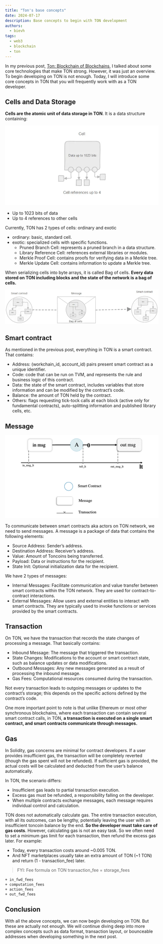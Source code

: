```yaml
---
title: "Ton's base concepts"
date: 2024-07-17
description: Base concepts to begin with TON development
authors:
  - bievh
tags:
  - web3
  - blockchain
  - ton
---
```


In my previous post, [Ton: Blockchain of Blockchains](ton-blockchain-of-blockchains.md), I talked about some core technologies that make TON strong. However, it was just an overview. To begin developing on TON is not enough. Today, I will introduce some core concepts in TON that you will frequently work with as a TON developer.

## Cells and Data Storage

**Cells are the atomic unit of data storage in TON**. It is a data structure containing:

![](assets/ton_core_concept_ton_cell.webp)

- Up to 1023 bits of data
- Up to 4 references to other cells

Currently, TON has 2 types of cells: ordinary and exotic

- ordinary: basic, standard cell.
- exotic: specialized cells with specific functions.
  - Pruned Branch Cell: represents a pruned branch in a data structure.
  - Library Reference Cell: references external libraries or modules.
  - Merkle Proof Cell: contains proofs for verifying data in a Merkle tree.
  - Merkle Update Cell: contains information to update a Merkle tree.

When serializing cells into byte arrays, it is called Bag of cells. **Every data stored on TON including blocks and the state of the network is a bag of cells.**

![](assets/ton_core_concept_ton_bag_of_cells.webp)

## Smart contract

As mentioned in the previous post, everything in TON is a smart contract. That contains:

- Address: (workchain_id, account_id) pairs present smart contract as a unique identifier.
- Code: code that can be run on TVM, and represents the rule and business logic of this contract.
- Data: the state of the smart contract, includes variables that store information and can be modified by the contract’s code.
- Balance: the amount of TON held by the contract.
- Others: flags requesting tick-tock calls at each block (active only for fundamental contracts), auto-splitting information and published library cells, etc.

## Message

![](assets/ton_core_concept_ton_message_flow.webp)

To communicate between smart contracts aka actors on TON network, we need to send messages. A message is a package of data that contains the following elements:

- Source Address: Sender’s address.
- Destination Address: Receiver’s address.
- Value: Amount of Toncoins being transferred.
- Payload: Data or instructions for the recipient.
- State Init: Optional initialization data for the recipient.

We have 2 types of messages:

- Internal Messages: Facilitate communication and value transfer between smart contracts within the TON network. They are used for contract-to-contract interactions.
- External Messages: Allow users and external entities to interact with smart contracts. They are typically used to invoke functions or services provided by the smart contracts.

## Transaction

On TON, we have the transaction that records the state changes of processing a message. That basically contains:

- Inbound Message: The message that triggered the transaction.
- State Changes: Modifications to the account or smart contract state, such as balance updates or data modifications.
- Outbound Messages: Any new messages generated as a result of processing the inbound message.
- Gas Fees: Computational resources consumed during the transaction.

Not every transaction leads to outgoing messages or updates to the contract’s storage; this depends on the specific actions defined by the contract’s code.

One more important point to note is that unlike Ethereum or most other synchronous blockchains, where each transaction can contain several smart contract calls, in TON, **a transaction is executed on a single smart contract, and smart contracts communicate through messages.**

## Gas

In Solidity, gas concerns are minimal for contract developers. If a user provides insufficient gas, the transaction will be completely reverted (though the gas spent will not be refunded). If sufficient gas is provided, the actual costs will be calculated and deducted from the user’s balance automatically.

In TON, the scenario differs:

- Insufficient gas leads to partial transaction execution.
- Excess gas must be refunded, a responsibility falling on the developer.
- When multiple contracts exchange messages, each message requires individual control and calculation.

TON does not automatically calculate gas. The entire transaction execution, with all its outcomes, can be lengthy, potentially leaving the user with an insufficient toncoin balance by the end. **So the developer must take care of gas costs**. However, calculating gas is not an easy task. So we often need to set a minimum gas limit for each transaction, then refund the excess gas later. For example:

- Today, every transaction costs around ~0.005 TON.
- And NFT marketplaces usually take an extra amount of TON (~1 TON) and return (1 - transaction_fee) later.

> FYI: Fee formula on TON transaction_fee = storage_fees

    + in_fwd_fees
    + computation_fees
    + action_fees
    + out_fwd_fees

## Conclusion

With all the above concepts, we can now begin developing on TON. But these are actually not enough. We will continue diving deep into more complex concepts such as data format, transaction layout, or bounceable addresses when developing something in the next post.
